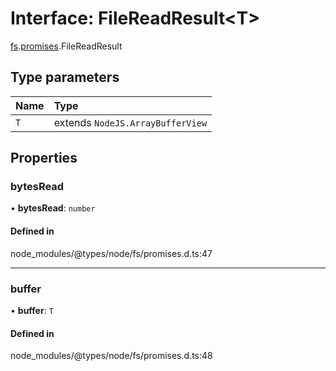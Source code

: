 # Interface: FileReadResult<T\>

[fs](../modules/fs.md).[promises](../modules/fs.promises.md).FileReadResult

## Type parameters

| Name | Type |
| :------ | :------ |
| `T` | extends `NodeJS.ArrayBufferView` |

## Properties

### bytesRead

• **bytesRead**: `number`

#### Defined in

node_modules/@types/node/fs/promises.d.ts:47

___

### buffer

• **buffer**: `T`

#### Defined in

node_modules/@types/node/fs/promises.d.ts:48
